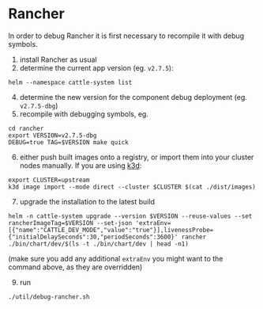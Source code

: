 # Rancher

In order to debug Rancher it is first necessary to recompile it with debug symbols.

1. install Rancher as usual
2. determine the current app version (eg. `v2.7.5`):
```
helm --namespace cattle-system list
```
4. determine the new version for the component debug deployment (eg. `v2.7.5-dbg`)
5. recompile with debugging symbols, eg.

```
cd rancher
export VERSION=v2.7.5-dbg
DEBUG=true TAG=$VERSION make quick
```

6. either push built images onto a registry, or import them into your cluster nodes manually. If you are using [k3d](https://k3d.io):

```shell
export CLUSTER=upstream
k3d image import --mode direct --cluster $CLUSTER $(cat ./dist/images)
```

7. upgrade the installation to the latest build

```shell
helm -n cattle-system upgrade --version $VERSION --reuse-values --set rancherImageTag=$VERSION --set-json 'extraEnv=[{"name":"CATTLE_DEV_MODE","value":"true"}],livenessProbe={"initialDelaySeconds":30,"periodSeconds":3600}' rancher ./bin/chart/dev/$(ls -t ./bin/chart/dev | head -n1)
```

(make sure you add any additional `extraEnv` you might want to the command above, as they are overridden)

9. run
```shell
./util/debug-rancher.sh
```
